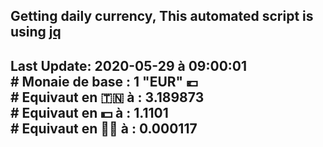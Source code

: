 ## Getting daily currency, This automated script is using [jq](https://stedolan.github.io/jq/)
## Last Update:  2020-05-29 à 09:00:01 </br># Monaie de base : 1 "EUR" 💶 </br> # Equivaut en 🇹🇳 à :  3.189873 </br> # Equivaut en 💵 à : 1.1101</br> # Equivaut en 🐱‍💻 à :  0.000117

